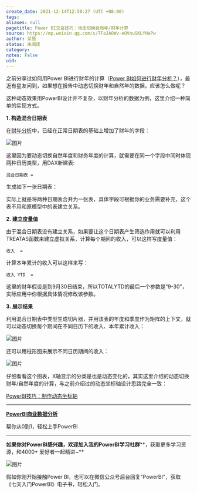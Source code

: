```yaml
---
create_date: 2021-12-14T12:50:27 (UTC +08:00)
tags: 
aliases: null
pagetitle: Power BI交互技巧：动态切换自然年/财年计算
source: https://mp.weixin.qq.com/s/TFaJAOWv-eOVnuSKLYHaPw
author: 采悟
status: 未阅读
category: 
notes: False
uid: 
---
```


之前分享过如何用Power BI进行财年的计算（[Power BI如何进行财年分析？](http://mp.weixin.qq.com/s?__biz=MzA4MzQwMjY4MA==&mid=2484074450&idx=1&sn=9d93855543a3a7ef6df17233edc49b18&chksm=8e0c5d05b97bd41305136591195caed2eb8c15f7bf05f00e061b1f9b29d2698b2a5d3fd8e2f5&scene=21#wechat_redirect)），最近有星友问到，如果想在报告中动态切换财年和自然年的数据，应该怎么做呢？

这种动态效果用PowerBI设计并不复杂，以财年分析的数据为例，这里介绍一种简单的实现方式。

**1\. 构造混合日期表**

在[财年分析](http://mp.weixin.qq.com/s?__biz=MzA4MzQwMjY4MA==&mid=2484074450&idx=1&sn=9d93855543a3a7ef6df17233edc49b18&chksm=8e0c5d05b97bd41305136591195caed2eb8c15f7bf05f00e061b1f9b29d2698b2a5d3fd8e2f5&scene=21#wechat_redirect)中，已经在正常日期表的基础上增加了财年的字段：  

![图片](https://mmbiz.qpic.cn/mmbiz_png/aHEbZtANQJNwdGaD6PCEPcE4mgDCfDAMJWtGqCr8NMjQAG3IOInarHe3OCia5LnoIsmpMLHWgkjE22XRqW0N8lw/640?wx_fmt=png&wxfrom=5&wx_lazy=1&wx_co=1)

这里因为要动态切换自然年度和财务年度的计算，就需要在同一个字段中同时体现两种日历类型，用DAX新建表:

```
混合日期表 = 
```

生成如下一张日期表：

实际上就是将两种日期表合并为一张表，具体字段可根据你的业务需要补充，这个表不用和原模型中的表建立关系。

**2. 建立度量值**

由于混合日期表没有建立关系，如果要让这个日期表产生筛选作用就可以利用TREATAS函数来建立虚拟关系，计算每个期间的收入，可以这样写度量值：  

```
收入  = 
```

计算本年累计的收入可以这样来写：  

```
收入 YTD  = 
```

这里的财年假设是到9月30日结束，所以TOTALYTD的最后一个参数是“9-30”，实际应用中你根据具体情况修改该参数。  

**3. 展示结果**

利用混合日期表中类型生成切片器，并用该表的年度和季度作为矩阵的上下文，就可以动态切换每个期间在不同日历下的收入、本年累计收入：

![图片](https://mmbiz.qpic.cn/mmbiz_gif/aHEbZtANQJPEX2fYQSAJzPABRHG7j0OjhYTBSOOt3CIkYV2LgNyqqWR6cNVEgplLotibafhJbcd4crt56uHx8nw/640?wx_fmt=gif&wxfrom=5&wx_lazy=1)

还可以用柱形图来展示不同日历期间的收入：  

![图片](https://mmbiz.qpic.cn/mmbiz_gif/aHEbZtANQJPEX2fYQSAJzPABRHG7j0OjqiaOt7OWsXphSISzR5JqWibDlicug6yTbWHbXHSCtaw8sHAms2J1aJ0Ng/640?wx_fmt=gif&wxfrom=5&wx_lazy=1)

仔细看看这个图表，X轴显示的分类是也是动态变化的，其实这里介绍的动态切换财年/自然年度的计算，与之前介绍过的动态坐标轴设计思路完全一致：

[PowerBI技巧：制作动态坐标轴](http://mp.weixin.qq.com/s?__biz=MzA4MzQwMjY4MA==&mid=2484068004&idx=1&sn=750fce682b8e15757b038d30aa5a540f&chksm=8e0c7473b97bfd65f68616c2ced6fe5a139e11ccd70b933f92bde1278ff02abedbbe377a3f71&scene=21#wechat_redirect)  

___

[**PowerBI商业数据分析**](http://mp.weixin.qq.com/s?__biz=MzA4MzQwMjY4MA==&mid=2484074987&idx=1&sn=5cf4ba4b683ee9136bb7a26f6e9bcf01&chksm=8e0c533cb97bda2add48a4576b9c1e230249a5a4160dd93cd677a37ea21d26fc9cc26fc4cb1c&scene=21#wechat_redirect)

帮你从0到1，轻松上手PowerBI

___

**如果你对PowerBI感兴趣，欢迎加入我的PowerBI学习社群****，获取更多学习资源，和4000+ 爱好者一起精进~**

![图片](https://mmbiz.qpic.cn/mmbiz_png/aHEbZtANQJMFLnwgdbghRHPLicKRaV70mVCZVq8Fhm46rkciaeOrLFJCv5f1omJxF8256YogHflkicEDM29aUMtaA/640?wx_fmt=png&wxfrom=5&wx_lazy=1&wx_co=1)

假如你刚开始接触Power BI，也可以在微信公众号后台回复"PowerBI"，获取《七天入门PowerBI》电子书，轻松入门。
